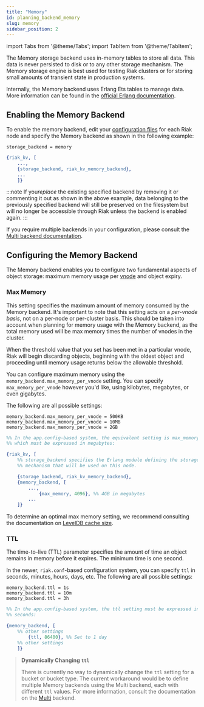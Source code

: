 ```yaml
---
title: "Memory"
id: planning_backend_memory
slug: memory
sidebar_position: 2
---
```


import Tabs from '@theme/Tabs';
import TabItem from '@theme/TabItem';

[config reference]: ../../../configuring/reference.md

[plan backend multi]: ../../../setup/planning/backend/multi.md

[glossary vnode]: ../../../learn/glossary.md#vnode

[plan backend leveldb]: ../../../setup/planning/backend/leveldb.md

The Memory storage backend uses in-memory tables to store all data.
This data is never persisted to disk or to any other storage mechanism.
The Memory storage engine is best used for testing Riak clusters or for
storing small amounts of transient state in production systems.

Internally, the Memory backend uses Erlang Ets tables to manage data.
More information can be found in the
[official Erlang documentation](http://www.erlang.org/doc/man/ets.html).

## Enabling the Memory Backend

To enable the memory backend, edit your [configuration files][config reference]
for each Riak node and specify the Memory backend as shown in the following
example:

<Tabs>

<TabItem label="riak.conf" value="riak.conf" default>

```riakconf
storage_backend = memory
```

</TabItem>

<TabItem label="app.config" value="app.config">

```erlang
{riak_kv, [
    ...,
    {storage_backend, riak_kv_memory_backend},
    ...
    ]}
```

</TabItem>

</Tabs>

:::note
If you*replace* the existing specified backend by removing it
or commenting it out as shown in the above example, data belonging to
the previously specified backend will still be preserved on the
filesystem but will no longer be accessible through Riak unless the
backend is enabled again.
:::

If you require multiple backends in your configuration, please consult
the [Multi backend documentation][plan backend multi].

## Configuring the Memory Backend

The Memory backend enables you to configure two fundamental aspects of
object storage: maximum memory usage per [vnode][glossary vnode]
and object expiry.

### Max Memory

This setting specifies the maximum amount of memory consumed by the
Memory backend. It's important to note that this setting acts on a
*per-vnode basis*, not on a per-node or per-cluster basis. This should
be taken into account when planning for memory usage with the Memory
backend, as the total memory used will be max memory times the number
of vnodes in the cluster.

When the threshold value that you set has been met in a particular
vnode, Riak will begin discarding objects, beginning with the oldest
object and proceeding until memory usage returns below the allowable
threshold.

You can configure maximum memory using the
`memory_backend.max_memory_per_vnode` setting. You can specify
`max_memory_per_vnode` however you'd like, using kilobytes, megabytes,
or even gigabytes.

The following are all possible settings:

<Tabs>

<TabItem label="riak.conf" value="riak.conf" default>

```riakconf
memory_backend.max_memory_per_vnode = 500KB
memory_backend.max_memory_per_vnode = 10MB
memory_backend.max_memory_per_vnode = 2GB
```

</TabItem>

<TabItem label="app.config" value="app.config">

```erlang
%% In the app.config-based system, the equivalent setting is max_memory,
%% which must be expressed in megabytes:

{riak_kv, [
    %% storage_backend specifies the Erlang module defining the storage
    %% mechanism that will be used on this node.

    {storage_backend, riak_kv_memory_backend},
    {memory_backend, [
        ...,
            {max_memory, 4096}, %% 4GB in megabytes
        ...
    ]}
```

</TabItem>

</Tabs>

To determine an optimal max memory setting, we recommend consulting the
documentation on [LevelDB cache size][plan backend leveldb].

### TTL

The time-to-live (TTL) parameter specifies the amount of time an object
remains in memory before it expires. The minimum time is one second.

In the newer, `riak.conf`-based configuration system, you can specify
`ttl` in seconds, minutes, hours, days, etc. The following are all
possible settings:

<Tabs>

<TabItem label="riak.conf" value="riak.conf" default>

```riakconf
memory_backend.ttl = 1s
memory_backend.ttl = 10m
memory_backend.ttl = 3h
```

</TabItem>

<TabItem label="app.config" value="app.config">

```erlang
%% In the app.config-based system, the ttl setting must be expressed in
%% seconds:

{memory_backend, [
    %% other settings
        {ttl, 86400}, %% Set to 1 day
    %% other settings
    ]}
```

</TabItem>

</Tabs>

> **Dynamically Changing `ttl`**
>
> There is currently no way to dynamically change the `ttl` setting for a
> bucket or bucket type. The current workaround would be to define
> multiple Memory backends using the Multi backend, each with different
> `ttl` values. For more information, consult the documentation on the
> [Multi][plan backend multi] backend.
